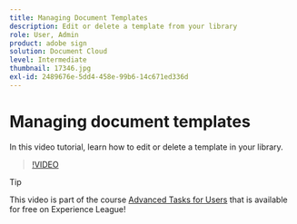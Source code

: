 ```yaml
---
title: Managing Document Templates
description: Edit or delete a template from your library
role: User, Admin
product: adobe sign
solution: Document Cloud
level: Intermediate
thumbnail: 17346.jpg
exl-id: 2489676e-5dd4-458e-99b6-14c671ed336d
---
```

# Managing document templates

In this video tutorial, learn how to edit or delete a template in your library.

>[!VIDEO](https://video.tv.adobe.com/v/17346?hidetitle=true)

>[!TIP]
>
>This video is part of the course [Advanced Tasks for Users](https://experienceleague.adobe.com/?recommended=Sign-U-1-2020.3) that is available for free on Experience League!